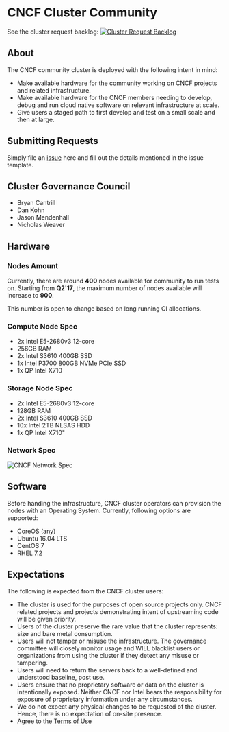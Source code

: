# CNCF Cluster Community

See the cluster request backlog: [![Cluster Request Backlog](https://badge.waffle.io/cncf/cluster.svg?label=ready&title=Ready)](http://waffle.io/cncf/cluster)

## About

The CNCF community cluster is deployed with the following intent in mind:

* Make available hardware for the community working on CNCF projects and related infrastructure.
* Make available hardware for the CNCF members needing to develop, debug and run cloud native software on relevant infrastructure at scale.
* Give users a staged path to first develop and test on a small scale and then at large.

## Submitting Requests

Simply file an [issue](https://github.com/cncf/cluster/issues) here and fill out the details mentioned in the issue template.

## Cluster Governance Council

* Bryan Cantrill
* Dan Kohn
* Jason Mendenhall
* Nicholas Weaver

## Hardware

### Nodes Amount

Currently, there are around **400** nodes available for community to run tests on. Starting from **Q2'17**, the maximum number of nodes available will increase to **900**.

This number is open to change based on long running CI allocations.

### Compute Node Spec

* 2x Intel E5-2680v3 12-core
* 256GB RAM
* 2x Intel S3610 400GB SSD
* 1x Intel P3700 800GB NVMe PCIe SSD
* 1x QP Intel X710

### Storage Node Spec

* 2x Intel E5-2680v3 12-core
* 128GB RAM
* 2x Intel S3610 400GB SSD
* 10x Intel 2TB NLSAS HDD
* 1x QP Intel X710"

### Network Spec

![CNCF Network Spec](https://github.com/cncf/cluster/blob/master/cncf-network.png)

## Software

Before handing the infrastructure, CNCF cluster operators can provision the nodes with an Operating System. Currently, following options are supported:

* CoreOS (any)
* Ubuntu 16.04 LTS
* CentOS 7
* RHEL 7.2

## Expectations

The following is expected from the CNCF cluster users:

* The cluster is used for the purposes of open source projects only. CNCF related projects and projects demonstrating intent of upstreaming code will be given priority.
* Users of the cluster preserve the rare value that the cluster represents: size and bare metal consumption.
* Users will not tamper or misuse the infrastructure. The governance committee will closely monitor usage and WILL blacklist users or organizations from using the cluster if they detect any misuse or tampering.
* Users will need to return the servers back to a well-defined and understood baseline, post use.
* Users ensure that no proprietary software or data on the cluster is intentionally exposed. Neither CNCF nor Intel bears the responsibility for exposure of proprietary information under any circumstances.
* We do not expect any physical changes to be requested of the cluster. Hence, there is no expectation of on-site presence.
* Agree to the [Terms of Use](TERMS_OF_USE.md)
